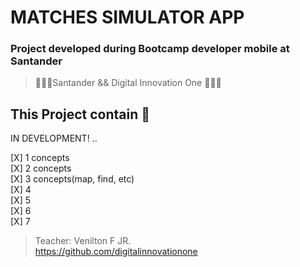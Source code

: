 # MATCHES SIMULATOR APP
### Project developed during Bootcamp developer mobile at Santander

> 🧑🏻‍💻Santander  && Digital Innovation One 🧑🏻‍💻

## This Project contain 🚀

IN DEVELOPMENT! ..

[X] 1 concepts </br>
[X] 2 concepts </br>
[X] 3 concepts(map, find, etc)</br>
[X] 4</br>
[X] 5</br>
[X] 6</br>
[X] 7</br>


> Teacher: Venilton F JR. </br>
> https://github.com/digitalinnovationone


